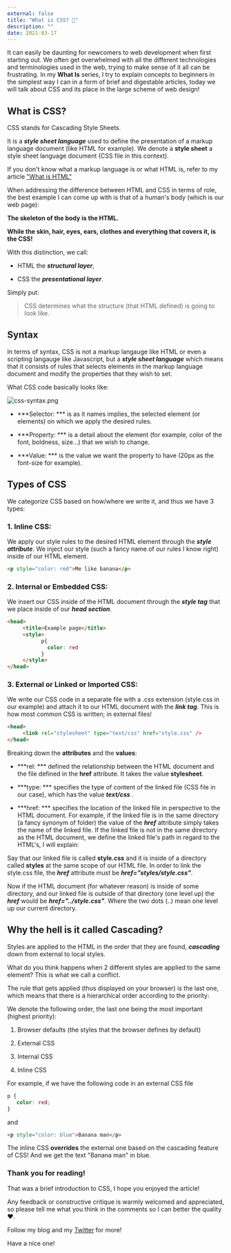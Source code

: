 ```yaml
---
external: false
title: "What is CSS? 🤔"
description: ""
date: 2021-03-17
---
```


It can easily be daunting for newcomers to web development when first starting out. We often get overwhelmed with all the different technologies and terminologies used in the web, trying to make sense of it all can be frustrating. In my **What Is** series, I try to explain concepts to beginners in the simplest way I can in a form of brief and digestable articles, today we will talk about CSS and its place in the large scheme of web design!

## What is CSS?
CSS stands for Cascading Style Sheets.

It is a ***style sheet language*** used to define the presentation of a markup language document (like HTML for example). We denote a **style sheet** a style sheet language document (CSS file in this context).

If you don't know what a markup language is or what HTML is, refer to my article  ["What is HTML"](https://yamanidev.hashnode.dev/what-is-html) 

When addressing the difference between HTML and CSS in terms of role, the best example I can come up with is that of a human's body (which is our web page):

**The skeleton of the body is the HTML.**

**While the skin, hair, eyes, ears, clothes and everything that covers it, is the CSS!**

With this distinction, we call:

- HTML the ***structural layer***,

- CSS the ***presentational layer***.

Simply put:

> CSS determines what the structure (that HTML defined) is going to look like.


## Syntax

In terms of syntax, CSS is not a markup langauge like HTML or even a scripting langauge like Javascript, but a ***style sheet language*** which means that it consists of rules that selects elements in the markup language document and modify the properties that they wish to set.

What CSS code basically looks like:


![css-syntax.png](https://cdn.hashnode.com/res/hashnode/image/upload/v1615980538790/CjdL2xYb0.png)

- ***Selector: *** is as it names implies, the selected element (or elements) on which we apply the desired rules.

- ***Property: *** is a detail about the element (for example, color of the font, boldness, size...) that we wish to change.

- ***Value: *** is the value we want the property to have (20px as the font-size for example).

## Types of CSS

We categorize CSS based on how/where we write it, and thus we have 3 types:

### 1. Inline CSS: 

We apply our style rules to the desired HTML element through the ***style attribute***. We inject our style (such a fancy name of our rules I know right) inside of our HTML element.


```html
<p style="color: red">Me like banana</p>
``` 

### 2. Internal or Embedded CSS:

We insert our CSS inside of the HTML document through the ***style tag*** that we place inside of our ***head section***.


```html
<head>
     <title>Example page</title>
     <style>
           p{
             color: red
           }
     </style>
</head>
``` 

### 3. External or Linked or Imported CSS:

We write our CSS code in a separate file with a .css extension (style.css in our example) and attach it to our HTML document with the ***link tag***. This is how most common CSS is written; in external files!


```html
<head>
     <link rel="stylesheet" type="text/css" href="style.css" />
</head>
``` 

Breaking down the **attributes** and the **values**:

- ***rel: *** defined the relationship between the HTML document and the file defined in the **href** attribute. It takes the value **stylesheet**.

- ***type: *** specifies the type of content of the linked file (CSS file in our case), which has the value ***text/css*** .

- ***href: *** specifies the location of the linked file in perspective to the HTML document. For example, if the linked file is in the same directory (a fancy synonym of folder) the value of the ***href*** attribute simply takes the name of the linked file. If the linked file is not in the same directory as the HTML document, we define the linked file's path in regard to the HTML's, I will explain:

Say that our linked file is called **style.css** and it is inside of a directory called **styles** at the same scope of our HTML file. In order to link the style.css file, the ***href*** attribute must be ***href="styles/style.css"***.

Now if the HTML document (for whatever reason) is inside of some directory, and our linked file is outside of that directory (one level up) the ***href*** would be ***href="../style.css"***. Where the two dots (..) mean one level up our current directory.


## Why the hell is it called Cascading?


Styles are applied to the HTML in the order that they are found, ***cascading*** down from external to local styles.

What do you think happens when 2 different styles are applied to the same element? This is what we call a conflict.

The rule that gets applied (thus displayed on your browser) is the last one, which means that there is a hierarchical order according to the priority:

We denote the following order, the last one being the most important (highest priority): 

1. Browser defaults (the styles that the browser defines by default)

2. External CSS

3. Internal CSS

4. Inline CSS

For example, if we have the following code in an external CSS file


```css
p {
   color: red;
}
``` 

and 


```html
<p style="color: blue">Banana man</p>
``` 

The inline CSS **overrides** the external one based on the cascading feature of CSS!
And we get the text "Banana man" in blue.


### Thank you for reading!

That was a brief introduction to CSS, I hope you enjoyed the article!

Any feedback or constructive critique is warmly welcomed and appreciated, so please tell me what you think in the comments so I can better the quality ❤️.

Follow my blog and my [Twitter](https://twitter.com/yamanidev) for more!

Have a nice one!
